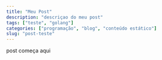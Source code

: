 ```yaml
---
title: "Meu Post"
description: "descriçao do meu post"
tags: ["teste", "golang"]
categories: ["programação", "blog", "conteúdo estático"]
slug: "post-teste"
---
```


post começa aqui
